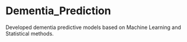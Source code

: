 # Dementia_Prediction
Developed dementia predictive models based on Machine Learning and Statistical methods. 
